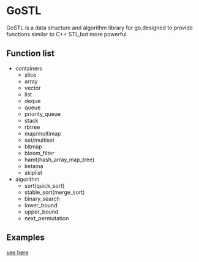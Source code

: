 # GoSTL

GoSTL is a data structure and algorithm library for go,designed to provide functions similar to C++ STL,but more powerful.

## Function list
- containers
    - slice
    - array
    - vector
    - list
    - deque
    - queue
    - priority_queue
    - stack
    - rbtree
    - map/multimap
    - set/multiset
    - bitmap
    - bloom_filter
    - hamt(hash_array_map_tree)
    - ketama
    - skiplist
- algorithm
    - sort(quick_sort)
    - stable_sort(merge_sort)
    - binary_search
    - lower_bound
    - upper_bound
    - next_permutation
    
 ## Examples
 [see here](/examples)